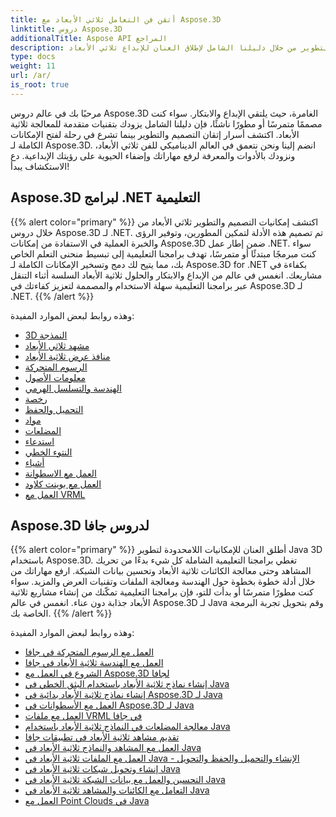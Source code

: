 ```yaml
---
title: أتقن فن التعامل ثلاثي الأبعاد مع Aspose.3D
linktitle: دروس Aspose.3D
additionalTitle: Aspose API المراجع
description: اكتشف أسرار الإتقان ثلاثي الأبعاد باستخدام التقنيات المتقدمة. ارفع مهاراتك في التصميم والتطوير من خلال دليلنا الشامل لإطلاق العنان للإبداع ثلاثي الأبعاد.
type: docs
weight: 11
url: /ar/
is_root: true
---
```


مرحبًا بك في عالم دروس Aspose.3D الغامرة، حيث يلتقي الإبداع والابتكار. سواء كنت مصممًا متمرسًا أو مطورًا ناشئًا، فإن دليلنا الشامل يزودك بتقنيات متقدمة للمعالجة ثلاثية الأبعاد. اكتشف أسرار إتقان التصميم والتطوير بينما تشرع في رحلة لفتح الإمكانات الكاملة لـ Aspose.3D. انضم إلينا ونحن نتعمق في العالم الديناميكي للفن ثلاثي الأبعاد، ونزودك بالأدوات والمعرفة لرفع مهاراتك وإضفاء الحيوية على رؤيتك الإبداعية. دع الاستكشاف يبدأ!

## Aspose.3D لبرامج .NET التعليمية
{{% alert color="primary" %}}
اكتشف إمكانيات التصميم والتطوير ثلاثي الأبعاد من خلال دروس Aspose.3D لـ .NET. تم تصميم هذه الأدلة لتمكين المطورين، وتوفير الرؤى والخبرة العملية في الاستفادة من إمكانات Aspose.3D ضمن إطار عمل .NET. سواء كنت مبرمجًا مبتدئًا أو متمرسًا، تهدف برامجنا التعليمية إلى تبسيط منحنى التعلم الخاص بك، مما يتيح لك دمج وتسخير الإمكانات الكاملة لـ Aspose.3D for .NET بكفاءة في مشاريعك. انغمس في عالم من الإبداع والابتكار والحلول ثلاثية الأبعاد السلسة أثناء التنقل عبر برامجنا التعليمية سهلة الاستخدام والمصممة لتعزيز كفاءتك في Aspose.3D لـ .NET.
{{% /alert %}}

وهذه روابط لبعض الموارد المفيدة:
 
- [3D النمذجة](./net/3d-modeling/)
- [مشهد ثلاثي الأبعاد](./net/3d-scene/)
- [منافذ عرض ثلاثية الأبعاد](./net/3d-viewports/)
- [الرسوم المتحركة](./net/animation/)
- [معلومات الأصول](./net/asset-information/)
- [الهندسة والتسلسل الهرمي](./net/geometry-and-hierarchy/)
- [رخصة](./net/license/)
- [التحميل والحفظ](./net/loading-and-saving/)
- [مواد](./net/materials/)
- [المضلعات](./net/polygons/)
- [استدعاء](./net/rendering/)
- [النتوء الخطي](./net/linear-extrusion/)
- [أشياء](./net/objects/)
- [العمل مع الاسطوانة](./net/working-with-cylinder/)
- [العمل مع بوينت كلاود](./net/working-with-point-cloud/)
- [العمل مع VRML](./net/working-with-vrml/)

## Aspose.3D لدروس جافا
{{% alert color="primary" %}}
أطلق العنان للإمكانيات اللامحدودة لتطوير Java 3D باستخدام Aspose.3D. تغطي برامجنا التعليمية الشاملة كل شيء بدءًا من تحريك المشاهد وحتى معالجة الكائنات ثلاثية الأبعاد وتحسين بيانات الشبكة. ارفع مهاراتك من خلال أدلة خطوة بخطوة حول الهندسة ومعالجة الملفات وتقنيات العرض والمزيد. سواء كنت مطورًا متمرسًا أو بدأت للتو، فإن برامجنا التعليمية تمكّنك من إنشاء مشاريع ثلاثية الأبعاد جذابة دون عناء. انغمس في عالم Aspose.3D لـ Java وقم بتحويل تجربة البرمجة الخاصة بك.
{{% /alert %}}

وهذه روابط لبعض الموارد المفيدة:

- [العمل مع الرسوم المتحركة في جافا](./java/animations/)
- [العمل مع الهندسة ثلاثية الأبعاد في جافا](./java/geometry/)
- [الشروع في العمل مع Aspose.3D لجافا](./java/licensing/)
- [إنشاء نماذج ثلاثية الأبعاد باستخدام البثق الخطي في Java](./java/linear-extrusion/)
- [إنشاء نماذج ثلاثية الأبعاد بدائية في Aspose.3D لـ Java](./java/primitive-3d-models/)
- [العمل مع الأسطوانات في Aspose.3D لـ Java](./java/cylinders/)
- [العمل مع ملفات VRML في جافا](./java/vrml-files/)
- [معالجة المضلعات في النماذج ثلاثية الأبعاد باستخدام Java](./java/polygon/)
- [تقديم مشاهد ثلاثية الأبعاد في تطبيقات جافا](./java/rendering-3d-scenes/)
- [العمل مع المشاهد والنماذج ثلاثية الأبعاد في Java](./java/3d-scenes-and-models/)
- [العمل مع الملفات ثلاثية الأبعاد في Java - الإنشاء والتحميل والحفظ والتحويل](./java/load-and-save/)
- [إنشاء وتحويل شبكات ثلاثية الأبعاد في Java](./java/transforming-3d-meshes/)
- [التحسين والعمل مع بيانات الشبكة ثلاثية الأبعاد في Java](./java/3d-mesh-data/)
- [التعامل مع الكائنات والمشاهد ثلاثية الأبعاد في Java](./java/3d-objects-and-scenes/)
- [العمل مع Point Clouds في Java](./java/point-clouds/)